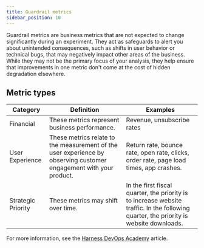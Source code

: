 ```yaml
---
title: Guardrail metrics
sidebar_position: 10
---
```


Guardrail metrics are business metrics that are not expected to change significantly during an experiment. They act as safeguards to alert you about unintended consequences, such as shifts in user behavior or technical bugs, that may negatively impact other areas of the business. While they may not be the primary focus of your analysis, they help ensure that improvements in one metric don't come at the cost of hidden degradation elsewhere.

## Metric types

| Category | Definition | Examples |
|---|---|---|
| Financial | These metrics represent business performance. | Revenue, unsubscribe rates |
| User Experience | These metrics relate to the measurement of the user experience by observing customer engagement with your product. | Return rate, bounce rate, open rate, clicks, order rate, page load times, app crashes. |
| Strategic Priority | These metrics may shift over time. | In the first fiscal quarter, the priority is to increase website traffic. In the following quarter, the priority is website downloads. |

For more information, see the [Harness DevOps Academy](https://www.harness.io/harness-devops-academy/guardrail-metrics) article.